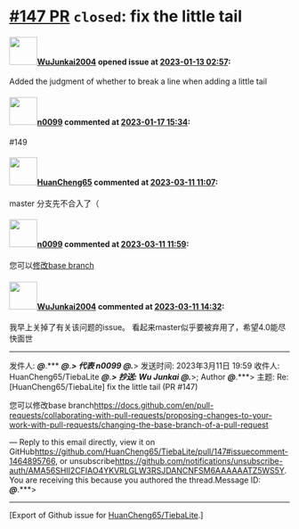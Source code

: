 # [\#147 PR](https://github.com/HuanCheng65/TiebaLite/pull/147) `closed`: fix the little tail

#### <img src="https://avatars.githubusercontent.com/u/50454344?u=633b39a7848d905bd97bb6619c061433368818f7&v=4" width="50">[WuJunkai2004](https://github.com/WuJunkai2004) opened issue at [2023-01-13 02:57](https://github.com/HuanCheng65/TiebaLite/pull/147):

Added the judgment of whether to break a line when adding a little tail

#### <img src="https://avatars.githubusercontent.com/u/13030387?u=b18d797ff4ab4819de469d0e4928e00ed95caf26&v=4" width="50">[n0099](https://github.com/n0099) commented at [2023-01-17 15:34](https://github.com/HuanCheng65/TiebaLite/pull/147#issuecomment-1385611683):

#149

#### <img src="https://avatars.githubusercontent.com/u/22636177?u=5e5e656c62ba51f1661d80a6a0fd9ec098e5023b&v=4" width="50">[HuanCheng65](https://github.com/HuanCheng65) commented at [2023-03-11 11:07](https://github.com/HuanCheng65/TiebaLite/pull/147#issuecomment-1464887086):

master 分支先不合入了（

#### <img src="https://avatars.githubusercontent.com/u/13030387?u=b18d797ff4ab4819de469d0e4928e00ed95caf26&v=4" width="50">[n0099](https://github.com/n0099) commented at [2023-03-11 11:59](https://github.com/HuanCheng65/TiebaLite/pull/147#issuecomment-1464895766):

您可以[修改base branch](https://docs.github.com/en/pull-requests/collaborating-with-pull-requests/proposing-changes-to-your-work-with-pull-requests/changing-the-base-branch-of-a-pull-request)

#### <img src="https://avatars.githubusercontent.com/u/50454344?u=633b39a7848d905bd97bb6619c061433368818f7&v=4" width="50">[WuJunkai2004](https://github.com/WuJunkai2004) commented at [2023-03-11 14:32](https://github.com/HuanCheng65/TiebaLite/pull/147#issuecomment-1464924206):

我早上关掉了有关该问题的issue。
看起来master似乎要被弃用了，希望4.0能尽快面世
________________________________
发件人: ***@***.*** ***@***.***> 代表 n0099 ***@***.***>
发送时间: 2023年3月11日 19:59
收件人: HuanCheng65/TiebaLite ***@***.***>
抄送: Wu Junkai ***@***.***>; Author ***@***.***>
主题: Re: [HuanCheng65/TiebaLite] fix the little tail (PR #147)


您可以修改base branch<https://docs.github.com/en/pull-requests/collaborating-with-pull-requests/proposing-changes-to-your-work-with-pull-requests/changing-the-base-branch-of-a-pull-request>

―
Reply to this email directly, view it on GitHub<https://github.com/HuanCheng65/TiebaLite/pull/147#issuecomment-1464895766>, or unsubscribe<https://github.com/notifications/unsubscribe-auth/AMA56SHII2CFIAO4YKVRLGLW3RSJDANCNFSM6AAAAAATZ5WS5Y>.
You are receiving this because you authored the thread.Message ID: ***@***.***>


-------------------------------------------------------------------------------



[Export of Github issue for [HuanCheng65/TiebaLite](https://github.com/HuanCheng65/TiebaLite).]
